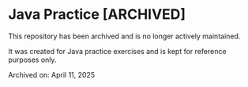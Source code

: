 # Java Practice [ARCHIVED]

This repository has been archived and is no longer actively maintained.

It was created for Java practice exercises and is kept for reference purposes only.

Archived on: April 11, 2025
